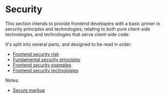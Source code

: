 # Security

This section intends to provide frontend developers with a basic primer in security principles and technologies; relating to both pure client-side technologies, and technologies that serve client-side code.

It's split into several parts, and designed to be read in order:

 - [Frontend security risk](./01-frontend-security-risk.md) 
 - [Fundamental security principles](./02-fundamental-security-principles.md) 
 - [Frontend security examples](./03-frontend-security-examples.md)
 - [Frontend security technologies](./04-frontend-security-technologies.md)

Notes:

* [Secure markup](secure-markup.md)
